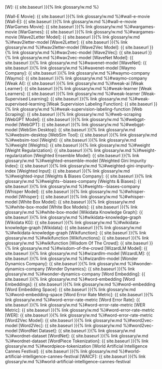 [W]: {{ site.baseurl }}{% link glossary/w.md %}

[Wall-E Movie]: {{ site.baseurl }}{% link glossary/w.md %}#wall-e-movie
[Wall-E]: {{ site.baseurl }}{% link glossary/w.md %}#wall-e-movie
[WarGames Movie]: {{ site.baseurl }}{% link glossary/w.md %}#wargames-movie
[WarGames]: {{ site.baseurl }}{% link glossary/w.md %}#wargames-movie
[Wave2Letter Model]: {{ site.baseurl }}{% link glossary/w.md %}#wav2letter-model
[Wave2Letter]: {{ site.baseurl }}{% link glossary/w.md %}#wav2letter-model
[Wave2Vec Model]: {{ site.baseurl }}{% link glossary/w.md %}#wav2vec-model
[Wave2Vec]: {{ site.baseurl }}{% link glossary/w.md %}#wav2vec-model
[WaveNet Model]: {{ site.baseurl }}{% link glossary/w.md %}#wavenet-model
[WaveNet]: {{ site.baseurl }}{% link glossary/w.md %}#wavenet-model
[Waymo Company]: {{ site.baseurl }}{% link glossary/w.md %}#waymo-company
[Waymo]: {{ site.baseurl }}{% link glossary/w.md %}#waymo-company
[Weak AI]: {{ site.baseurl }}{% link glossary/w.md %}#weak-ai
[Weak Learner]: {{ site.baseurl }}{% link glossary/w.md %}#weak-learner
[Weak Learners]: {{ site.baseurl }}{% link glossary/w.md %}#weak-learner
[Weak-Supervised Learning]: {{ site.baseurl }}{% link glossary/w.md %}#weak-supervised-learning
[Weak Supervision Labeling Function]: {{ site.baseurl }}{% link glossary/w.md %}#weak-supervision-labeling-function
[Web Scraping]: {{ site.baseurl }}{% link glossary/w.md %}#web-scraping
[WebGPT Model]: {{ site.baseurl }}{% link glossary/w.md %}#webgpt-model
[WebGPT]: {{ site.baseurl }}{% link glossary/w.md %}#webgpt-model
[WebSim Desktop]: {{ site.baseurl }}{% link glossary/w.md %}#websim-desktop
[WebSim Tool]: {{ site.baseurl }}{% link glossary/w.md %}#websim-tool
[Weight]: {{ site.baseurl }}{% link glossary/w.md %}#weight
[Weights]: {{ site.baseurl }}{% link glossary/w.md %}#weight
[Weight Regularization]: {{ site.baseurl }}{% link glossary/w.md %}#weight-regularization
[Weighted Ensemble Model]: {{ site.baseurl }}{% link glossary/w.md %}#weighted-ensemble-model
[Weighted Gini Impurity Index]: {{ site.baseurl }}{% link glossary/w.md %}#weighted-gini-impurity-index
[Weighted Input]: {{ site.baseurl }}{% link glossary/w.md %}#weighted-input
[Weights & Biases Company]: {{ site.baseurl }}{% link glossary/w.md %}#weights--biases-company
[Weights & Biases]: {{ site.baseurl }}{% link glossary/w.md %}#weights--biases-company
[Whisper Model]: {{ site.baseurl }}{% link glossary/w.md %}#whisper-model
[Whisper]: {{ site.baseurl }}{% link glossary/w.md %}#whisper-model
[White Box Model]: {{ site.baseurl }}{% link glossary/w.md %}#white-box-model
[White Box Models]: {{ site.baseurl }}{% link glossary/w.md %}#white-box-model
[Wikidata Knowledge Graph]: {{ site.baseurl }}{% link glossary/w.md %}#wikidata-knowledge-graph
[Wikidata KG]: {{ site.baseurl }}{% link glossary/w.md %}#wikidata-knowledge-graph
[Wikidata]: {{ site.baseurl }}{% link glossary/w.md %}#wikidata-knowledge-graph
[Wikifunction]: {{ site.baseurl }}{% link glossary/w.md %}#wikifunction
[Wikifunctions]: {{ site.baseurl }}{% link glossary/w.md %}#wikifunction
[Wisdom Of The Crowd]: {{ site.baseurl }}{% link glossary/w.md %}#wisdom-of-the-crowd
[WizardLM Model]: {{ site.baseurl }}{% link glossary/w.md %}#wizardlm-model
[WizardLM]: {{ site.baseurl }}{% link glossary/w.md %}#wizardlm-model
[Wonder Dynamics Company]: {{ site.baseurl }}{% link glossary/w.md %}#wonder-dynamics-company
[Wonder Dynamics]: {{ site.baseurl }}{% link glossary/w.md %}#wonder-dynamics-company
[Word Embedding]: {{ site.baseurl }}{% link glossary/w.md %}#word-embedding
[Word Embeddings]: {{ site.baseurl }}{% link glossary/w.md %}#word-embedding
[Word Embedding Space]: {{ site.baseurl }}{% link glossary/w.md %}#word-embedding-space
[Word Error Rate Metric]: {{ site.baseurl }}{% link glossary/w.md %}#word-error-rate-metric
[Word Error Rate]: {{ site.baseurl }}{% link glossary/w.md %}#word-error-rate-metric
[WER Metric]: {{ site.baseurl }}{% link glossary/w.md %}#word-error-rate-metric
[WER]: {{ site.baseurl }}{% link glossary/w.md %}#word-error-rate-metric
[Word2Vec Model]: {{ site.baseurl }}{% link glossary/w.md %}#word2vec-model
[Word2Vec]: {{ site.baseurl }}{% link glossary/w.md %}#word2vec-model
[WordNet Dataset]: {{ site.baseurl }}{% link glossary/w.md %}#wordnet-dataset
[WordNet]: {{ site.baseurl }}{% link glossary/w.md %}#wordnet-dataset
[WordPiece Tokenization]: {{ site.baseurl }}{% link glossary/w.md %}#wordpiece-tokenization
[World Artificial Intelligence Cannes Festival]: {{ site.baseurl }}{% link glossary/w.md %}#world-artificial-intelligence-cannes-festival
[WAICF]: {{ site.baseurl }}{% link glossary/w.md %}#world-artificial-intelligence-cannes-festival
